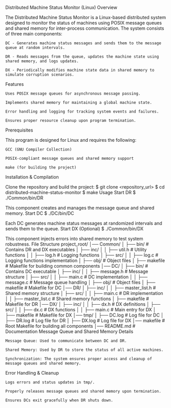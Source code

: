 Distributed Machine Status Monitor (Linux)
Overview

The Distributed Machine Status Monitor is a Linux-based distributed system designed to monitor the status of machines using POSIX message queues and shared memory for inter-process communication. The system consists of three main components:

    DC - Generates machine status messages and sends them to the message queue at random intervals.

    DR - Reads messages from the queue, updates the machine state using shared memory, and logs updates.

    DX - Periodically modifies machine state data in shared memory to simulate corruption scenarios.

Features

    Uses POSIX message queues for asynchronous message passing.

    Implements shared memory for maintaining a global machine state.

    Error handling and logging for tracking system events and failures.

    Ensures proper resource cleanup upon program termination.

Prerequisites

This program is designed for Linux and requires the following:

    GCC (GNU Compiler Collection)

    POSIX-compliant message queues and shared memory support

    make (for building the project)

Installation & Compilation

Clone the repository and build the project:
$ git clone <repository_url>
$ cd distributed-machine-status-monitor
$ make
Usage
Start DR
$ ./Common/bin/DR

This component creates and manages the message queue and shared memory.
Start DC
$ ./DC/bin/DC

Each DC generates machine status messages at randomized intervals and sends them to the queue.
Start DX (Optional)
$ ./Common/bin/DX

This component injects errors into shared memory to test system robustness.
File Structure
project_root/
│── Common/
│   ├── bin/                # Contains DR and DX executables
│   ├── inc/
│   │   ├── util.h          # Utility functions
│   │   ├── log.h           # Logging functions
│   ├── src/
│   │   ├── log.c           # Logging functions implementation
│   ├── obj/                # Object files
│   ├── makefile            # Makefile for building common components
│── DC/
│   ├── bin/                # Contains DC executable
│   ├── inc/
│   │   ├── message.h       # Message structure
│   ├── src/
│   │   ├── main.c          # DC implementation
│   │   ├── message.c       # Message queue handling
│   ├── obj/                # Object files
│   ├── makefile            # Makefile for DC
│── DR/
│   ├── inc/
│   │   ├── master_list.h   # Shared memory structure
│   ├── src/
│   │   ├── main.c          # DR implementation
│   │   ├── master_list.c   # Shared memory functions
│   ├── makefile            # Makefile for DR
│── DX/
│   ├── inc/
│   │   ├── dx.h            # DX definitions
│   ├── src/
│   │   ├── dx.c            # DX functions
│   │   ├── main.c          # Main entry for DX
│   ├── makefile            # Makefile for DX
│── tmp/
│   ├── DC.log              # Log file for DC
│   ├── DR.log              # Log file for DR
│   ├── DX.log              # Log file for DX
│── makefile                # Root Makefile for building all components
│── README.md               # Documentation
Message Queue and Shared Memory Details

    Message Queue: Used to communicate between DC and DR.

    Shared Memory: Used by DR to store the status of all active machines.

    Synchronization: The system ensures proper access and cleanup of message queues and shared memory.

Error Handling & Cleanup

    Logs errors and status updates in tmp/.

    Properly releases message queues and shared memory upon termination.

    Ensures DCs exit gracefully when DR shuts down.


